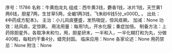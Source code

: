 序号：11786
名称：牛黄抱龙丸
组成：西牛黄3钱，麝香1钱，冰片1钱，天竺黄1两6钱，胆星7两，生甘草5两，全蝎1两3钱，飞朱砂6钱5分_x000D_
。
出处：《中药成方配本》。
主治：小儿风痰壅盛，发热喘促，惊风痉厥。
加减：None
功效：祛风痰，定惊厥。
用法用量：每用1丸，开水化服；重症加倍。
制备方法：上药除胆星外，各取净末和匀，用，胆星研末，一半和入，一半化糊打和为丸，分做400粒，每粒约干重4分，蜡壳封固。
临床应用：None
各家论述：None
用药禁忌：None
附注：None
